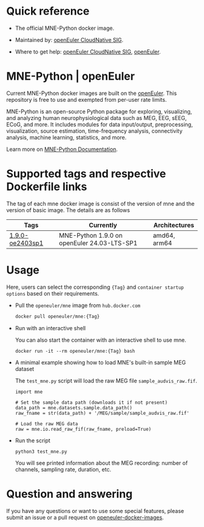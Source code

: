 # Quick reference

- The official MNE-Python docker image.

- Maintained by: [openEuler CloudNative SIG](https://gitee.com/openeuler/cloudnative).

- Where to get help: [openEuler CloudNative SIG](https://gitee.com/openeuler/cloudnative), [openEuler](https://gitee.com/openeuler/community).

# MNE-Python | openEuler
Current MNE-Python docker images are built on the [openEuler](https://repo.openeuler.org/). This repository is free to use and exempted from per-user rate limits.

MNE-Python is an open-source Python package for exploring, visualizing, and analyzing human neurophysiological data such as MEG, EEG, sEEG, ECoG, and more. It includes modules for data input/output, preprocessing, visualization, source estimation, time-frequency analysis, connectivity analysis, machine learning, statistics, and more.

Learn more on [MNE-Python Documentation](https://mne.tools/stable/documentation/index.html).

# Supported tags and respective Dockerfile links
The tag of each mne docker image is consist of the version of mne and the version of basic image. The details are as follows

| Tags                                                                                                                      | Currently                                   | Architectures |
|---------------------------------------------------------------------------------------------------------------------------|---------------------------------------------|---------------|
| [1.9.0-oe2403sp1](https://gitee.com/openeuler/openeuler-docker-images/blob/master/HPC/mne/1.9.0/24.03-lts-sp1/Dockerfile) | MNE-Python 1.9.0 on openEuler 24.03-LTS-SP1 | amd64, arm64  |


# Usage
Here, users can select the corresponding `{Tag}` and `container startup options` based on their requirements.

- Pull the `openeuler/mne` image from `hub.docker.com`

	```bash
	docker pull openeuler/mne:{Tag}
	```

- Run with an interactive shell

    You can also start the container with an interactive shell to use mne.
    ```
    docker run -it --rm openeuler/mne:{Tag} bash
    ```
  
- A minimal example showing how to load MNE's built-in sample MEG dataset

    The `test_mne.py` script will load the raw MEG file `sample_audvis_raw.fif`.
	```
	import mne

	# Set the sample data path (downloads it if not present)
	data_path = mne.datasets.sample.data_path()
	raw_fname = str(data_path) + '/MEG/sample/sample_audvis_raw.fif'

	# Load the raw MEG data
	raw = mne.io.read_raw_fif(raw_fname, preload=True)
    ```

- Run the script

    ```
    python3 test_mne.py
    ```
    You will see printed information about the MEG recording: number of channels, sampling rate, duration, etc.

# Question and answering
If you have any questions or want to use some special features, please submit an issue or a pull request on [openeuler-docker-images](https://gitee.com/openeuler/openeuler-docker-images).